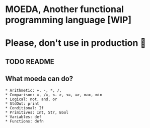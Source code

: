# MOEDA, Another functional programming language [WIP]


# Please, don't use in production :pray:

## TODO README

## What moeda can do?
	* Arithmetic: +, -, *, /,
	* Comparison: =, /=, <. >, <=, =>, max, min
    * Logical: not, and, or
    * StdOut: print
    * Conditional: If
    * Primitives: Int, Str, Bool
    * Variables: def
    * Functions: defn

